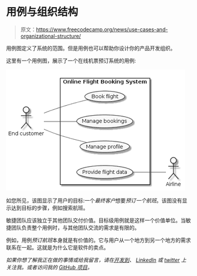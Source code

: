 # 用例与组织结构

> 原文：<https://www.freecodecamp.org/news/use-cases-and-organizational-structure/>

用例图定义了系统的范围。但是用例也可以帮助你设计你的产品开发组织。

这里有一个用例图，展示了一个在线机票预订系统的用例:

![Online Flight Booking System](img/0cfa75e63865aa223eb1b89bcbb5ef62.png)

如您所见，该图显示了用户的目标:一个*最终客户*想要*预订一个航班*。该图没有显示达到目标的步骤，例如搜索航班。

敏捷团队应该独立于其他团队交付价值。目标级用例就是这样一个价值单位。当敏捷团队负责整个用例时，与其他团队交流的需求是有限的。

例如，用例*预订航班*本身就是有价值的。它与用户从一个地方到另一个地方的需求联系在一起。这就是为什么它是软件的卖点。

*如果你想了解我正在做的事情或给我留言，请在[开发到](https://dev.to/bertilmuth)、 [LinkedIn](https://www.linkedin.com/in/bertilmuth/) 或 [twitter](https://twitter.com/BertilMuth) 上关注我。或者访问我的 [GitHub 项目](https://github.com/bertilmuth/requirementsascode)。*
